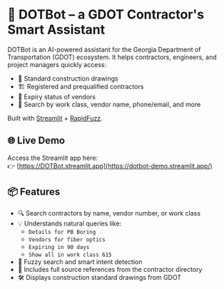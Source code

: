 # 🤖 DOTBot – a GDOT Contractor's Smart Assistant

DOTBot is an AI-powered assistant for the Georgia Department of Transportation (GDOT) ecosystem. It helps contractors, engineers, and project managers quickly access:

- 📂 Standard construction drawings
- 🏗️ Registered and prequalified contractors
- 📅 Expiry status of vendors
- 🔎 Search by work class, vendor name, phone/email, and more

Built with [Streamlit](https://streamlit.io) + [RapidFuzz](https://github.com/maxbachmann/RapidFuzz).

## 🌐 Live Demo

Access the Streamlit app here:  
👉 [https://DOTBot.streamlit.app](https://dotbot-demo.streamlit.app/)

## 📦 Features

- 🔍 Search contractors by name, vendor number, or work class
- 💡 Understands natural queries like:
  - `Details for PB Boring`
  - `Vendors for fiber optics`
  - `Expiring in 90 days`
  - `Show all in work class 615`
- 🧠 Fuzzy search and smart intent detection
- 📄 Includes full source references from the contractor directory
- 🛠 Displays construction standard drawings from GDOT
